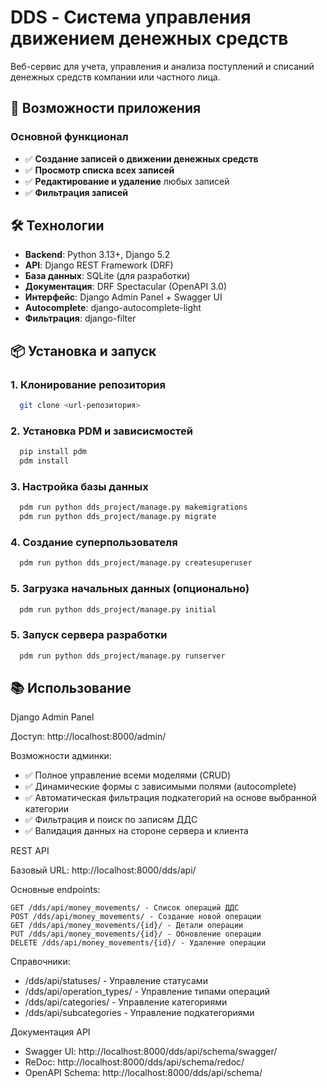 # DDS - Система управления движением денежных средств

Веб-сервис для учета, управления и анализа поступлений и списаний денежных средств компании или частного лица.

## 🚀 Возможности приложения

### Основной функционал
- ✅ **Создание записей о движении денежных средств**
- ✅ **Просмотр списка всех записей**
- ✅ **Редактирование и удаление** любых записей
- ✅ **Фильтрация записей**

## 🛠 Технологии

- **Backend**: Python 3.13+, Django 5.2
- **API**: Django REST Framework (DRF)
- **База данных**: SQLite (для разработки)
- **Документация**: DRF Spectacular (OpenAPI 3.0)
- **Интерфейс**: Django Admin Panel + Swagger UI
- **Autocomplete**: django-autocomplete-light
- **Фильтрация**: django-filter

## 📦 Установка и запуск

### 1. Клонирование репозитория
```bash
  git clone <url-репозитория>
```
### 2. Установка PDM и зависисмостей
```bash
  pip install pdm
  pdm install
```
### 3. Настройка базы данных
```bash
  pdm run python dds_project/manage.py makemigrations
  pdm run python dds_project/manage.py migrate
```
### 4. Создание суперпользователя
```bash
  pdm run python dds_project/manage.py createsuperuser
```
### 5.  Загрузка начальных данных (опционально)
```bash
  pdm run python dds_project/manage.py initial
```
### 5.  Запуск сервера разработки
```bash
  pdm run python dds_project/manage.py runserver
```

## 📚 Использование

Django Admin Panel

Доступ: http://localhost:8000/admin/

Возможности админки:

* ✅ Полное управление всеми моделями (CRUD)
* ✅ Динамические формы с зависимыми полями (autocomplete)
* ✅ Автоматическая фильтрация подкатегорий на основе выбранной категории 
* ✅ Фильтрация и поиск по записям ДДС 
* ✅ Валидация данных на стороне сервера и клиента

REST API

Базовый URL: http://localhost:8000/dds/api/

Основные endpoints:
```http
GET /dds/api/money_movements/ - Список операций ДДС
POST /dds/api/money_movements/ - Создание новой операции
GET /dds/api/money_movements/{id}/ - Детали операции
PUT /dds/api/money_movements/{id}/ - Обновление операции
DELETE /dds/api/money_movements/{id}/ - Удаление операции
```
Справочники:

* /dds/api/statuses/ - Управление статусами
* /dds/api/operation_types/ - Управление типами операций
* /dds/api/categories/ - Управление категориями
* /dds/api/subcategories - Управление подкатегориями

Документация API

* Swagger UI: http://localhost:8000/dds/api/schema/swagger/
* ReDoc: http://localhost:8000/dds/api/schema/redoc/
* OpenAPI Schema: http://localhost:8000/dds/api/schema/